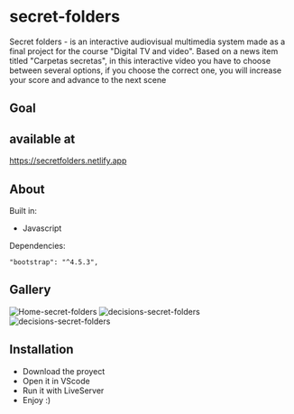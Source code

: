 # secret-folders
 Secret folders - is an interactive audiovisual multimedia system made as a final project for the course "Digital TV and video".
 Based on a news item titled "Carpetas secretas", in this interactive video you have to choose
 between several options, if you
 choose the correct one, you will increase your score and advance to the next scene
 
 ## Goal
 
 ## available at
 https://secretfolders.netlify.app
 
  ## About
 Built in: 
  - Javascript
 
 Dependencies:
 
    "bootstrap": "^4.5.3",
  
 ## Gallery

![Home-secret-folders](https://user-images.githubusercontent.com/69731479/110893968-fde86980-82c4-11eb-96a0-361fbf78bf3d.gif)
![decisions-secret-folders](https://user-images.githubusercontent.com/69731479/110894350-b6161200-82c5-11eb-933e-517d43738784.gif)
![decisions-secret-folders](https://user-images.githubusercontent.com/69731479/110894352-b6aea880-82c5-11eb-9c47-366756798a23.gif)


 ## Installation
  - Download the proyect
  - Open it in VScode
  - Run it with LiveServer
  - Enjoy :)
